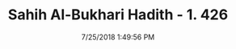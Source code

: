 ---
title        : "Sahih Al-Bukhari Hadith - 1. 426"
date         : 7/25/2018 1:49:56 PM
draft        : false
type         : "hadith"
layout       : "hadith"
BookCode     : "SHB"
VolumeNumber : "1"
HadithNumber : "426"
categories  :  ["Prayer-Praying in a church or temple"]
tags  :  ["Aisha"]
---